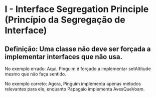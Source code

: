 # I - Interface Segregation Principle (Princípio da Segregação de Interface)

## Definição: Uma classe não deve ser forçada a implementar interfaces que não usa.

No exemplo errado: Aqui, Pinguim é forçado a implementar setAltitude mesmo que não faça sentido.

No exemplo correto: Agora, Pinguim implementa apenas métodos relevantes para ele, enquanto Papagaio implementa AvesQueVoam.
